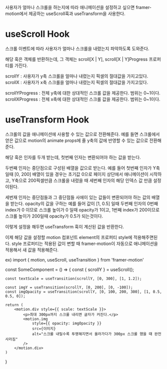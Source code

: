 사용자가 얼마나 스크롤을 하는지에 따라 애니메이션을 설정하고 싶으면 framer-motion에서 제공하는
useScroll훅과 useTransform을 사용한다.

# useScroll Hook
스크롤 이벤트에 따라 사용자가 얼마나 스크롤을 내렸는지 파악하도록 도와준다.

해당 훅은 객체를 반환하는데, 그 객체는 scroll[X | Y], scroll[X | Y]Progress 프로퍼티를 가진다.

scrollY : 사용자가 y축 스크롤을 얼마나 내렸는지 픽셀의 절대값을 가지고있다.
scrollX : 사용자가 x축 스크롤을 얼마나 내렸는지 픽셀의 절대값을 가지고있다.

scrollYProgress : 전체 y축에 대한 상대적인 스크롤 값을 제공한다. 범위는 0~1이다.
scrollXProgress : 전체 x축에 대한 상대적인 스크롤 값을 제공한다. 범위는 0~1이다.

# useTransform Hook
스크롤의 값을 애니메이션에 사용할 수 있는 값으로 전환해준다.
예를 들면 스크롤에서 얻은 값으로 motion의 animate props에 줄 y축의 값에 반영할 수 있는 값으로 전환해준다.

해당 훅은 인자를 두개 받는데, 
첫번째 인자는 변환되어야 하는 값을 받는다.

두번째 인자는 중단점으로 구성된 배열을 값으로 받는다.
              예를 들어 첫번째 인자가 Y축 일때 [0, 200] 배열이 있을 경우는 초기값 0으로 페이지 상단에서 애니메이션이 시작하고,
              Y축으로 200픽셀만큼 스크롤을 내렸을 때 세번째 인자의 해당 인덱스 값 만큼 설정이된다.

세번재 인자는 중단점들과 그 중단점들 사에이 있는 값들이 변환되어야 하는 값의 배열을 받는다.
              opacity의 값을 구하는 예를 들어 값이 [1, 0.5] 일때 두번째 인자의 
              0번째 index가 0 이므로 스크롤 높이가 0 일때 opacity가 1이고,
              1번째 index가 200이므로 스크롤 높이가 200일때 opacity가 0.5가 되는것이다.

이렇게 설정을 해두면 useTransform 훅이 계산된 값을 반환한다.

이제 해당 값을 설정할 motion 컴포넌트 element의 프로퍼티 style에 적용해주면된다.
style 프로퍼티는 적용된 값이 변할 때 framer-motion이 자동으로 애니메이션을 적용해서 새 값을 적용해준다.

ex)
import { motion, useScroll, useTransition } from 'framer-motion'

const SomeComponent = () => {
    const { scrollY } = useScroll();

    const textScale = useTransition(scrollY, [0, 300], [1, 1.2]);

    const imgY = useTransition(scrollY, [0, 200], [0, -100]);
    const imgOpacity = useTransition(scrollY, [0, 100, 200, 300], [1, 0.5, 0.5, 0]);

    return (
        <motion.div style={{ scale: textScale }}>
            <p>최대 300px까지 스크롤 내리면 글자가 커진다.</p>
            <motion.img 
                style={{ opacity: imgOpacity }}
                src={이미지} 
                alt="스크롤 내릴수록 투명해지면서 올라가다가 300px 스크롤 했을 때 완전사라짐"
            />
        </motion.div>
    )
}